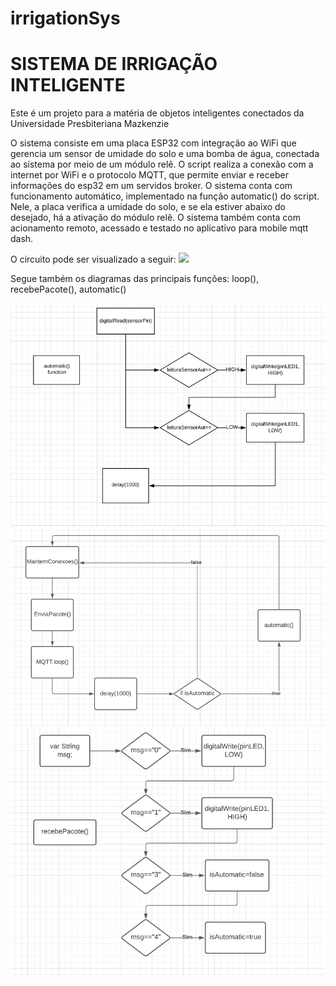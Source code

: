 # irrigationSys
<h1>SISTEMA DE IRRIGAÇÃO INTELIGENTE </h1>
Este é um projeto para a matéria de objetos inteligentes conectados da Universidade Presbiteriana Mazkenzie

O sistema consiste em uma placa ESP32 com integração ao WiFi que gerencia um sensor de umidade do solo e uma bomba de água, 
conectada ao sistema por meio de um módulo relê.
O script realiza a conexão com a internet por WiFi e o protocolo MQTT, que permite enviar e receber informações do esp32 
em um servidos broker. 
O sistema conta com funcionamento automático, implementado na função automatic() do script. Nele, a placa verifica a umidade do solo, 
e se ela estiver abaixo do desejado, há a ativação do módulo relê.
O sistema também conta com acionamento remoto, acessado e testado no aplicativo para mobile mqtt dash.

O circuito pode ser visualizado a seguir:
<img src="https://github.com/samuelwuw/irrigationSys/blob/main/fluxograma/cuircuitDiagram2.fzz">

Segue também os diagramas das principais funções: loop(), recebePacote(), automatic()

<img src="https://github.com/samuelwuw/irrigationSys/blob/main/fluxograma/flux1.jpeg">

<img src="https://github.com/samuelwuw/irrigationSys/blob/main/fluxograma/flux2.jpeg">

<img src="https://github.com/samuelwuw/irrigationSys/blob/main/fluxograma/flux3.jpeg">
